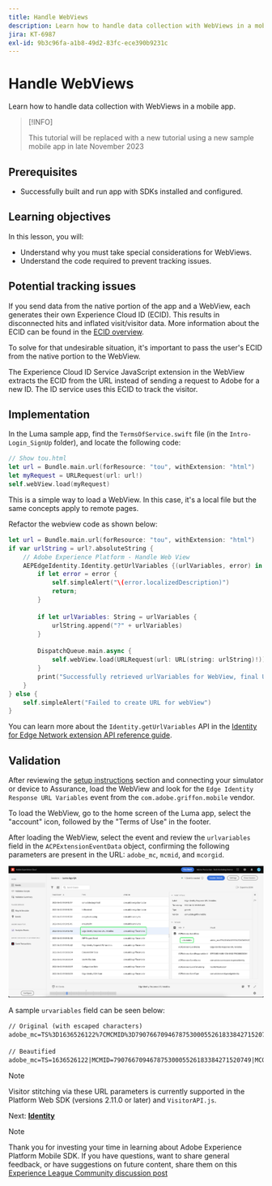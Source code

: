 ```yaml
---
title: Handle WebViews
description: Learn how to handle data collection with WebViews in a mobile app.
jira: KT-6987
exl-id: 9b3c96fa-a1b8-49d2-83fc-ece390b9231c
---
```

# Handle WebViews

Learn how to handle data collection with WebViews in a mobile app.

>[!INFO]
>
> This tutorial will be replaced with a new tutorial using a new sample mobile app in late November 2023

## Prerequisites

* Successfully built and run app with SDKs installed and configured.

## Learning objectives

In this lesson, you will:

* Understand why you must take special considerations for WebViews.
* Understand the code required to prevent tracking issues.

## Potential tracking issues

If you send data from the native portion of the app and a WebView, each generates their own Experience Cloud ID (ECID). This results in disconnected hits and inflated visit/visitor data. More information about the ECID can be found in the [ECID overview](https://experienceleague.adobe.com/docs/experience-platform/identity/ecid.html?lang=en).

To solve for that undesirable situation, it's important to pass the user's ECID from the native portion to the WebView.

The Experience Cloud ID Service JavaScript extension in the WebView extracts the ECID from the URL instead of sending a request to Adobe for a new ID. The ID service uses this ECID to track the visitor.

## Implementation

In the Luma sample app, find the `TermsOfService.swift` file (in the `Intro-Login_SignUp` folder), and locate the following code:

```swift
// Show tou.html
let url = Bundle.main.url(forResource: "tou", withExtension: "html")
let myRequest = URLRequest(url: url!)
self.webView.load(myRequest)
```

This is a simple way to load a WebView. In this case, it's a local file but the same concepts apply to remote pages.

Refactor the webview code as shown below:

```swift
let url = Bundle.main.url(forResource: "tou", withExtension: "html")
if var urlString = url?.absoluteString {
    // Adobe Experience Platform - Handle Web View
    AEPEdgeIdentity.Identity.getUrlVariables {(urlVariables, error) in
        if let error = error {
            self.simpleAlert("\(error.localizedDescription)")
            return;
        }

        if let urlVariables: String = urlVariables {
            urlString.append("?" + urlVariables)
        }

        DispatchQueue.main.async {
            self.webView.load(URLRequest(url: URL(string: urlString)!))
        }
        print("Successfully retrieved urlVariables for WebView, final URL: \(urlString)")
    }
} else {
    self.simpleAlert("Failed to create URL for webView")
}
```

You can learn more about the `Identity.getUrlVariables` API in the [Identity for Edge Network extension API reference guide](https://developer.adobe.com/client-sdks/documentation/identity-for-edge-network/api-reference/#geturlvariables).

## Validation

After reviewing the [setup instructions](assurance.md) section and connecting your simulator or device to Assurance, load the WebView and look for the `Edge Identity Response URL Variables` event from the `com.adobe.griffon.mobile` vendor. 

To load the WebView, go to the home screen of the Luma app, select the "account" icon, followed by the "Terms of Use" in the footer.

After loading the WebView, select the event and review the `urlvariables` field in the `ACPExtensionEventData` object, confirming the following parameters are present in the URL: `adobe_mc`, `mcmid`, and `mcorgid`.

![webview validation](assets/mobile-webview-validation.png)

A sample `urvariables` field can be seen below:

```html
// Original (with escaped characters)
adobe_mc=TS%3D1636526122%7CMCMID%3D79076670946787530005526183384271520749%7CMCORGID%3D7ABB3E6A5A7491460A495D61%40AdobeOrg

// Beautified
adobe_mc=TS=1636526122|MCMID=79076670946787530005526183384271520749|MCORGID=7ABB3E6A5A7491460A495D61@AdobeOrg
```

>[!NOTE]
>
>Visitor stitching via these URL parameters is currently supported in the Platform Web SDK (versions 2.11.0 or later) and `VisitorAPI.js`.


Next: **[Identity](identity.md)**

>[!NOTE]
>
>Thank you for investing your time in learning about Adobe Experience Platform Mobile SDK. If you have questions, want to share general feedback, or have suggestions on future content, share them on this [Experience League Community discussion post](https://experienceleaguecommunities.adobe.com/t5/adobe-experience-platform-data/tutorial-discussion-implement-adobe-experience-cloud-in-mobile/td-p/443796)